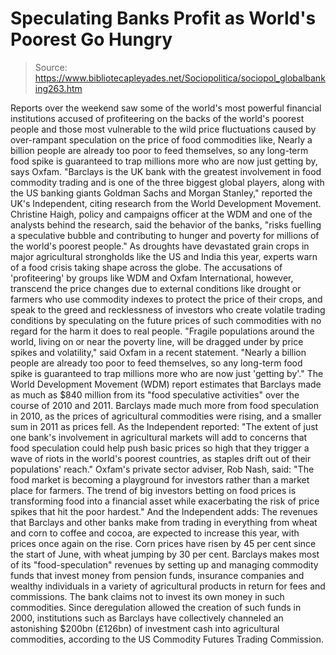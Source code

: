 # Speculating Banks Profit as World's Poorest Go Hungry

> Source: https://www.bibliotecapleyades.net/Sociopolitica/sociopol_globalbanking263.htm

Reports over the weekend saw some of the
world's most powerful financial institutions accused of profiteering
on the backs of the world's poorest people and those most vulnerable
to the wild price fluctuations caused by over-rampant
speculation on
the price of food commodities like,
Nearly a
billion people are already too poor to feed themselves, so any
long-term food spike is guaranteed to trap millions more who are now
just getting by, says Oxfam.
"Barclays is the UK bank with the
greatest involvement in food commodity trading and is one of the
three biggest global players, along with the US banking giants
Goldman Sachs and Morgan Stanley,"
reported the UK's Independent, citing research from
the World Development Movement.
Christine Haigh, policy and campaigns
officer at
the WDM and one of the analysts behind the research, said
the behavior of the banks,
"risks fuelling a speculative bubble and
contributing to hunger and poverty for millions of the world's
poorest people."
As droughts have devastated grain crops
in major agricultural strongholds like the US and India this year,
experts warn of a food crisis taking shape across the globe.
The
accusations of 'profiteering' by groups like WDM and
Oxfam
International, however, transcend the price changes due to external
conditions like drought or farmers who use commodity indexes to
protect the price of their crops, and speak to the greed and
recklessness of investors who create volatile trading conditions by
speculating on the future prices of such commodities with no regard
for the harm it does to real people.
"Fragile populations around the world,
living on or near the poverty line, will be dragged under by price
spikes and volatility," said Oxfam in a recent statement.
"Nearly a
billion people are already too poor to feed themselves, so any
long-term food spike is guaranteed to trap millions more who are now
just 'getting by'."
The World Development Movement (WDM) report
estimates that Barclays made as much as $840 million from its "food
speculative activities" over the course of 2010 and 2011.
Barclays
made much more from food speculation in 2010, as the prices of
agricultural commodities were rising, and a smaller sum in 2011 as
prices fell.
As the Independent
reported:
"The extent of just one bank's involvement in
agricultural markets will add to concerns that food speculation
could help push basic prices so high that they trigger a wave of
riots in the world's poorest countries, as staples drift out of
their populations' reach."
Oxfam's private sector adviser, Rob
Nash, said:
"The food market is becoming a playground for investors
rather than a market place for farmers. The trend of big investors
betting on food prices is transforming food into a financial asset
while exacerbating the risk of price spikes that hit the poor
hardest."
And the Independent adds:
The revenues that Barclays and other
banks make from trading in everything from wheat and corn to
coffee and cocoa, are expected to increase this year, with
prices once again on the rise.
Corn prices have risen by 45 per
cent since the start of June, with wheat jumping by 30 per cent.
Barclays makes most of its
"food-speculation" revenues by setting up and managing commodity
funds that invest money from pension funds, insurance companies
and wealthy individuals in a variety of agricultural products in
return for fees and commissions. The bank claims not to invest
its own money in such commodities.
Since deregulation allowed the
creation of such funds in 2000, institutions such as Barclays
have collectively channeled an astonishing $200bn (£126bn) of
investment cash into agricultural commodities, according to the
US Commodity Futures Trading Commission.
